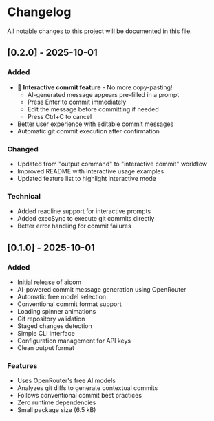 # Changelog

All notable changes to this project will be documented in this file.

## [0.2.0] - 2025-10-01

### Added
- 🎉 **Interactive commit feature** - No more copy-pasting!
  - AI-generated message appears pre-filled in a prompt
  - Press Enter to commit immediately
  - Edit the message before committing if needed
  - Press Ctrl+C to cancel
- Better user experience with editable commit messages
- Automatic git commit execution after confirmation

### Changed
- Updated from "output command" to "interactive commit" workflow
- Improved README with interactive usage examples
- Updated feature list to highlight interactive mode

### Technical
- Added readline support for interactive prompts
- Added execSync to execute git commits directly
- Better error handling for commit failures

## [0.1.0] - 2025-10-01

### Added
- Initial release of aicom
- AI-powered commit message generation using OpenRouter
- Automatic free model selection
- Conventional commit format support
- Loading spinner animations
- Git repository validation
- Staged changes detection
- Simple CLI interface
- Configuration management for API keys
- Clean output format

### Features
- Uses OpenRouter's free AI models
- Analyzes git diffs to generate contextual commits
- Follows conventional commit best practices
- Zero runtime dependencies
- Small package size (6.5 kB)
